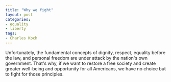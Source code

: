 ```yaml
---
title: "Why we fight"
layout: post
categories:
- equality
- liberty
tags:
- Charles Koch
---
```


Unfortunately, the fundamental concepts of dignity, respect, equality before the law, and personal freedom are under attack by the nation's own government. That's why, if we want to restore a free society and create greater well-being and opportunity for all Americans, we have no choice but to fight for those principles.